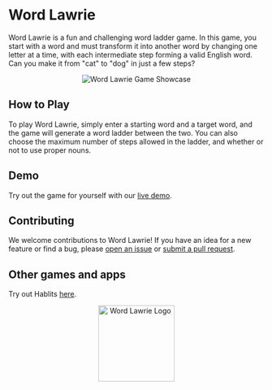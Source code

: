 # Word Lawrie

Word Lawrie is a fun and challenging word ladder game. In this game, you start with a word and must transform it into another word by changing one letter at a time, with each intermediate step forming a valid English word. Can you make it from "cat" to "dog" in just a few steps?

<div align="center">
  <img src="https://media.giphy.com/media/N3N12wVi2JmdapwI6h/giphy.gif" alt="Word Lawrie Game Showcase">
</div>


## How to Play

To play Word Lawrie, simply enter a starting word and a target word, and the game will generate a word ladder between the two. You can also choose the maximum number of steps allowed in the ladder, and whether or not to use proper nouns.

## Demo

Try out the game for yourself with our [live demo](https://word-lawrie.herokuapp.com/).

## Contributing

We welcome contributions to Word Lawrie! If you have an idea for a new feature or find a bug, please [open an issue](https://github.com/your-username/word-lawrie/issues) or [submit a pull request](https://github.com/your-username/word-lawrie/pulls).

## Other games and apps

Try out Hablits [here](https://hablits.000webhostapp.com/).

<div align="center">
  <img src="https://i.imgur.com/dq1KlC5.png" alt="Word Lawrie Logo" width="150">
</div>
